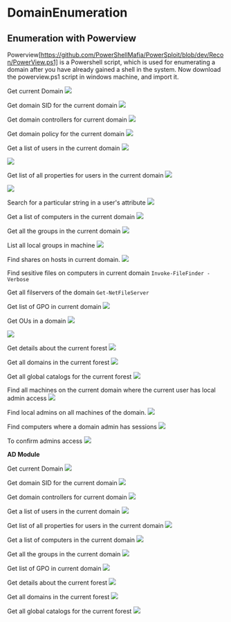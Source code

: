 # DomainEnumeration

## Enumeration with Powerview
Powerview[https://github.com/PowerShellMafia/PowerSploit/blob/dev/Recon/PowerView.ps1] is a Powershell script, which is used for enumerating a domain after you have already gained a shell in the system. Now download the powerview.ps1 script in windows machine, and import it.

Get current Domain
![](images/3.png)

Get domain SID for the current domain
![](images/4.png)

Get domain controllers for current domain
![](images/6.png)

Get domain policy for the current domain
![](images/5.png)

Get a list of users in the current domain
![](images/7.png)

![](images/8.png)

Get list of all properties for users in the current domain
![](images/9.png)

![](images/10.png)

Search for a particular string in a user's attribute
![](images/14.png)

Get a list of computers in the current domain
![](images/11.png)

Get all the groups in the current domain
![](images/13.png)

List all local groups in machine
![](images/15.png)

Find shares on hosts in current domain.
![](images/16.png)

Find sesitive files on computers in current domain
``Invoke-FileFinder -Verbose``

Get all filservers of the domain
``Get-NetFileServer``

Get list of GPO in current domain
![](images/17.png)

Get OUs in a domain
![](images/18.png)

![](images/19.png)

Get details about the current forest
![](images/20.png)

Get all domains in the current forest
![](images/21.png)

Get all global catalogs for the current forest
![](images/22.png)

Find all machines on the current domain where the current user has local admin access
![](images/24.png)

Find local admins on all machines of the domain.
![](images/25.png)

Find computers where a domain admin has sessions
![](images/26.png)

To confirm admins access
![](images/27.png)

**AD Module**

Get current Domain
![](images/01.png)

Get domain SID for the current domain
![](images/02.png)

Get domain controllers for current domain
![](images/03.png)

Get a list of users in the current domain
![](images/04.png)

Get list of all properties for users in the current domain
![](images/05.png)

Get a list of computers in the current domain
![](images/07.png)

Get all the groups in the current domain
![](images/06.png)

Get list of GPO in current domain
![](images/08.png)

Get details about the current forest
![](images/09.png)

Get all domains in the current forest
![](images/010.png)

Get all global catalogs for the current forest
![](images/23.png)

